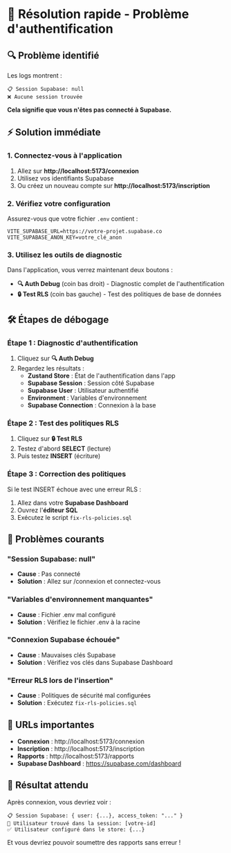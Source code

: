 # 🚨 Résolution rapide - Problème d'authentification

## 🔍 Problème identifié

Les logs montrent :
```
📋 Session Supabase: null
❌ Aucune session trouvée
```

**Cela signifie que vous n'êtes pas connecté à Supabase.**

## ⚡ Solution immédiate

### 1. Connectez-vous à l'application
1. Allez sur **http://localhost:5173/connexion**
2. Utilisez vos identifiants Supabase
3. Ou créez un nouveau compte sur **http://localhost:5173/inscription**

### 2. Vérifiez votre configuration
Assurez-vous que votre fichier `.env` contient :
```env
VITE_SUPABASE_URL=https://votre-projet.supabase.co
VITE_SUPABASE_ANON_KEY=votre_clé_anon
```

### 3. Utilisez les outils de diagnostic
Dans l'application, vous verrez maintenant deux boutons :
- **🔍 Auth Debug** (coin bas droit) - Diagnostic complet de l'authentification
- **🔒 Test RLS** (coin bas gauche) - Test des politiques de base de données

## 🛠️ Étapes de débogage

### Étape 1 : Diagnostic d'authentification
1. Cliquez sur **🔍 Auth Debug**
2. Regardez les résultats :
   - **Zustand Store** : État de l'authentification dans l'app
   - **Supabase Session** : Session côté Supabase
   - **Supabase User** : Utilisateur authentifié
   - **Environment** : Variables d'environnement
   - **Supabase Connection** : Connexion à la base

### Étape 2 : Test des politiques RLS
1. Cliquez sur **🔒 Test RLS**
2. Testez d'abord **SELECT** (lecture)
3. Puis testez **INSERT** (écriture)

### Étape 3 : Correction des politiques
Si le test INSERT échoue avec une erreur RLS :
1. Allez dans votre **Supabase Dashboard**
2. Ouvrez l'**éditeur SQL**
3. Exécutez le script `fix-rls-policies.sql`

## 🔧 Problèmes courants

### "Session Supabase: null"
- **Cause** : Pas connecté
- **Solution** : Allez sur /connexion et connectez-vous

### "Variables d'environnement manquantes"
- **Cause** : Fichier .env mal configuré
- **Solution** : Vérifiez le fichier .env à la racine

### "Connexion Supabase échouée"
- **Cause** : Mauvaises clés Supabase
- **Solution** : Vérifiez vos clés dans Supabase Dashboard

### "Erreur RLS lors de l'insertion"
- **Cause** : Politiques de sécurité mal configurées
- **Solution** : Exécutez `fix-rls-policies.sql`

## 📱 URLs importantes

- **Connexion** : http://localhost:5173/connexion
- **Inscription** : http://localhost:5173/inscription
- **Rapports** : http://localhost:5173/rapports
- **Supabase Dashboard** : https://supabase.com/dashboard

## 🎯 Résultat attendu

Après connexion, vous devriez voir :
```
📋 Session Supabase: { user: {...}, access_token: "..." }
👤 Utilisateur trouvé dans la session: [votre-id]
✅ Utilisateur configuré dans le store: {...}
```

Et vous devriez pouvoir soumettre des rapports sans erreur !
